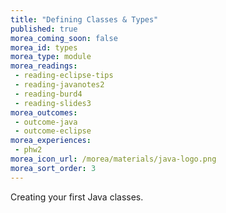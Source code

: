 ```yaml
---
title: "Defining Classes & Types"
published: true
morea_coming_soon: false
morea_id: types
morea_type: module
morea_readings:
 - reading-eclipse-tips
 - reading-javanotes2
 - reading-burd4
 - reading-slides3
morea_outcomes:
 - outcome-java
 - outcome-eclipse
morea_experiences:
 - phw2
morea_icon_url: /morea/materials/java-logo.png
morea_sort_order: 3
---
```


Creating your first Java classes.
